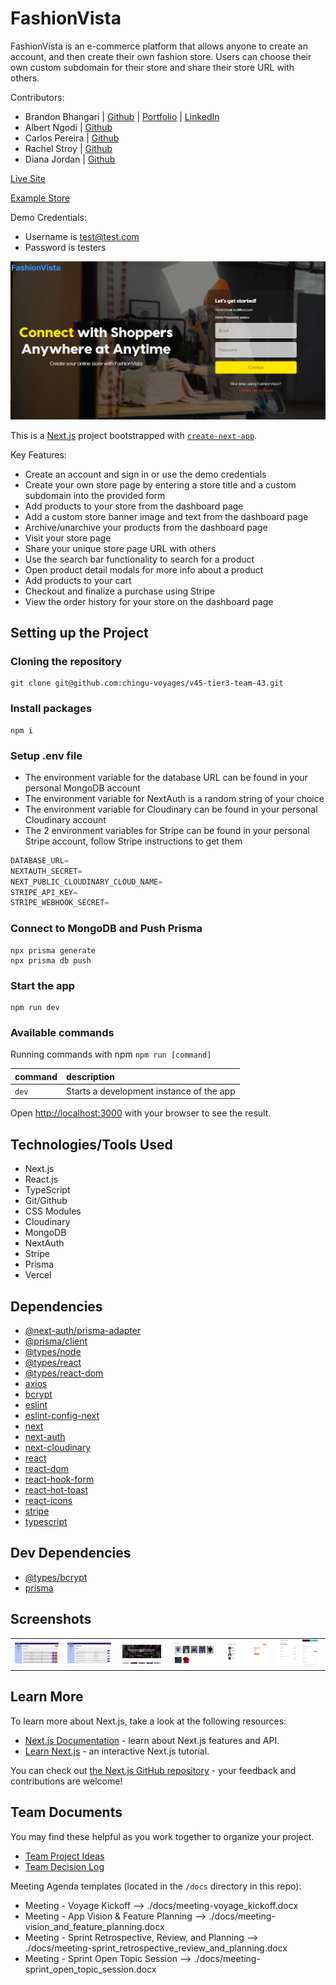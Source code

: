 # FashionVista
FashionVista is an e-commerce platform that allows anyone to create an account, and then create their own fashion store. Users can choose their own custom subdomain for their store and share their store URL with others.

Contributors:
- Brandon Bhangari | [Github](https://github.com/curiousmind04) | [Portfolio](https://brandonbhangari.netlify.app/) | [LinkedIn](https://www.linkedin.com/in/brandon-bhangari/)
- Albert Ngodi | [Github](https://github.com/ngodi)
- Carlos Pereira | [Github](https://github.com/CarlosHenriqueMkt)
- Rachel Stroy | [Github](https://github.com/R-LaRoi)
- Diana Jordan | [Github](https://github.com/jordandc20)

[Live Site](https://fashionvista.vercel.app/)

[Example Store](https://fashionvista.vercel.app/store/brandonstore)

Demo Credentials: 

- Username is test@test.com
- Password is testers

![Project Screenshot](public/assets/readme/home.png)

This is a [Next.js](https://nextjs.org/) project bootstrapped with [`create-next-app`](https://github.com/vercel/next.js/tree/canary/packages/create-next-app).

Key Features:

- Create an account and sign in or use the demo credentials
- Create your own store page by entering a store title and a custom subdomain into the provided form
- Add products to your store from the dashboard page
- Add a custom store banner image and text from the dashboard page
- Archive/unarchive your products from the dashboard page
- Visit your store page
- Share your unique store page URL with others
- Use the search bar functionality to search for a product
- Open product detail modals for more info about a product
- Add products to your cart
- Checkout and finalize a purchase using Stripe
- View the order history for your store on the dashboard page

## Setting up the Project

### Cloning the repository

```shell
git clone git@github.com:chingu-voyages/v45-tier3-team-43.git
```
### Install packages

```shell
npm i
```

### Setup .env file

- The environment variable for the database URL can be found in your personal MongoDB account
- The environment variable for NextAuth is a random string of your choice
- The environment variable for Cloudinary can be found in your personal Cloudinary account
- The 2 environment variables for Stripe can be found in your personal Stripe account, follow Stripe instructions to get them

```js
DATABASE_URL=
NEXTAUTH_SECRET=
NEXT_PUBLIC_CLOUDINARY_CLOUD_NAME=
STRIPE_API_KEY=
STRIPE_WEBHOOK_SECRET=
```

### Connect to MongoDB and Push Prisma
```shell
npx prisma generate
npx prisma db push
```


### Start the app
```shell
npm run dev
```

### Available commands

Running commands with npm `npm run [command]`

| command         | description                              |
| :-------------- | :--------------------------------------- |
| `dev`           | Starts a development instance of the app |

Open [http://localhost:3000](http://localhost:3000) with your browser to see the result.

## Technologies/Tools Used
- Next.js
- React.js
- TypeScript
- Git/Github
- CSS Modules
- Cloudinary
- MongoDB
- NextAuth
- Stripe
- Prisma
- Vercel

## Dependencies
- [@next-auth/prisma-adapter](https://www.npmjs.com/package/@next-auth/prisma-adapter)
- [@prisma/client](https://www.npmjs.com/package/@prisma/client)
- [@types/node](https://www.npmjs.com/package/@types/node)
- [@types/react](https://www.npmjs.com/package/@types/react)
- [@types/react-dom](https://www.npmjs.com/package/@types/react-dom)
- [axios](https://www.npmjs.com/package/axios)
- [bcrypt](https://www.npmjs.com/package/bcrypt)
- [eslint](https://www.npmjs.com/package/eslint)
- [eslint-config-next](https://www.npmjs.com/package/eslint-config-next)
- [next](https://www.npmjs.com/package/next)
- [next-auth](https://www.npmjs.com/package/next-auth)
- [next-cloudinary](https://www.npmjs.com/package/next-cloudinary)
- [react](https://www.npmjs.com/package/react)  
- [react-dom](https://www.npmjs.com/package/react-dom)
- [react-hook-form](https://www.npmjs.com/package/react-hook-form)
- [react-hot-toast](https://www.npmjs.com/package/react-hot-toast)
- [react-icons](https://www.npmjs.com/package/react-icons)
- [stripe](https://www.npmjs.com/package/stripe)
- [typescript](https://www.npmjs.com/package/typescript)

## Dev Dependencies
- [@types/bcrypt](https://www.npmjs.com/package/@types/bcrypt)
- [prisma](https://www.npmjs.com/package/prisma)

## Screenshots
<table>
  <tr>
     <td><img src="public/assets/readme/products.png" alt="Screenshot of the products tab" /></td>
     <td><img src="public/assets/readme/orders.png" alt="Screenshot of the orders tab" /></td>
     <td><img src="public/assets/readme/store-page-banner.png" alt="Screenshot of the store page banner" /></td>
     <td><img src="public/assets/readme/store-page-products.png" alt="Screenshot of the store page products" /></td>
     <td><img src="public/assets/readme/cart-page.png" alt="Screenshot of the cart page" /></td>
     <td><img src="public/assets/readme/stripe-page.png" alt="Screenshot of the Stripe checkout page" /></td>
  </tr>
</table>

## Learn More

To learn more about Next.js, take a look at the following resources:

- [Next.js Documentation](https://nextjs.org/docs) - learn about Next.js features and API.
- [Learn Next.js](https://nextjs.org/learn) - an interactive Next.js tutorial.

You can check out [the Next.js GitHub repository](https://github.com/vercel/next.js/) - your feedback and contributions are welcome!

## Team Documents

You may find these helpful as you work together to organize your project.

- [Team Project Ideas](./docs/team_project_ideas.md)
- [Team Decision Log](./docs/team_decision_log.md)

Meeting Agenda templates (located in the `/docs` directory in this repo):

- Meeting - Voyage Kickoff --> ./docs/meeting-voyage_kickoff.docx
- Meeting - App Vision & Feature Planning --> ./docs/meeting-vision_and_feature_planning.docx
- Meeting - Sprint Retrospective, Review, and Planning --> ./docs/meeting-sprint_retrospective_review_and_planning.docx
- Meeting - Sprint Open Topic Session --> ./docs/meeting-sprint_open_topic_session.docx
